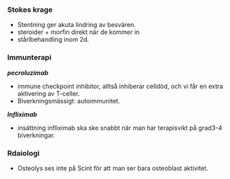 ### Stokes krage
- Stentning ger akuta lindring av besvären. 
- steroider + morfin direkt när de kommer in
- stårlbehandling inom 2d. 

### Immunterapi
***pecroluzimab***
- immune checkpoint inhibitor, alltså inhiberar celldöd, och vi får en extra aktivering av T-celler. 
- Biverkningsmässigt: autoimmunitet. 

***Infliximab***
- insättning infliximab ska ske snabbt när man har terapisvikt på grad3-4 biverkningar. 


### Rdaiologi
- Osteolys ses inte på Scint för att man ser bara osteoblast aktivitet. 